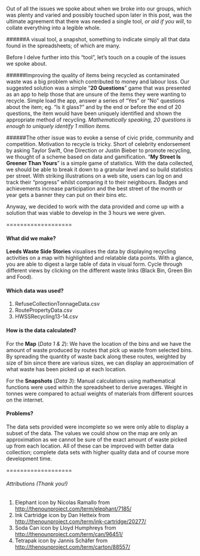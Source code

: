 Out of all the issues we spoke about when we broke into our groups, which was plenty and varied and possibly touched upon later in this post, was the ultimate agreement that there was needed a single tool, *or aid if you will*, to collate everything into a legible whole. 


######A visual tool,  a snapshot, something to indicate simply all that data found in the spreadsheets; of which are many.


Before I delve further into this “tool”, let’s touch on a couple of the issues we spoke about.

######Improving the quality of items being recycled as contaminated waste was a big problem which contributed to money and labour loss.
Our suggested solution was a simple “**20 Questions**” game that was presented as an app to help those that are unsure of the items they were wanting to recycle. Simple load the app, answer a series of “Yes” or “No” questions about the item; eg. “Is it glass?” and by the end or before the end of 20 questions, the item would have been uniquely identified and shown the appropriate method of recycling. *Mathematically speaking, 20 questions is enough to uniquely identify 1 million items.*

######The other issue was to evoke a sense of civic pride, community and competition. Motivation to recycle is tricky.
Short of celebrity endorsement by asking Taylor Swift, One Direction or Justin Bieber to promote recycling, we thought of a scheme based on data and gamification. “**My Street Is Greener Than Yours**” is a simple game of statistics. With the data collected, we should be able to break it down to a granular level and so build statistics per street. With striking illustrations on a web site, users can log on and track their “progress” whilst comparing it to their neighbours. Badges and achievements increase participation and the best street of the month or year gets a banner they can put on their bins etc.

Anyway, we decided to work with the data provided and come up with a solution that was viable to develop in the 3 hours we were given.

===================

#### What did we make?
**Leeds Waste Side Stories** visualises the data by displaying recycling activities on a map with highlighted and relatable data points. With a glance, you are able to digest a large table of data in visual form. Cycle through different views by clicking on the different waste links (Black Bin, Green Bin and Food).

#### Which data was used? 
1. RefuseCollectionTonnageData.csv
2. RoutePropertyData.csv
3. HWSSRecycling13-14.csv


#### How is the data calculated? 
For the **Map** (*Data 1 & 2*): We have the location of the bins and we have the amount of waste produced by routes that pick up waste from selected bins. By spreading the quantity of waste back along these routes, weighted by size of bin since there are various sizes, we can display an approximation of what waste has been picked up at each location.

For the **Snapshots** (*Data 3*): Manual calculations using mathematical functions were used within the spreadsheet to derive averages. Weight in tonnes were compared to actual weights of materials from different sources on the internet.

#### Problems? 
The data sets provided were incomplete so we were only able to display a subset of the data. The values we could show on the map are only an approximation as we cannot be sure of the exact amount of waste picked up from each location. All of these can be improved with better data collection; complete data sets with higher quality data and of course more development time. 


===================

###### Attributions (Thank you!)
1. Elephant icon by Nicolas Ramallo from http://thenounproject.com/term/elephant/7185/
2. Ink Cartridge icon by Dan Hetteix from http://thenounproject.com/term/ink-cartridge/20277/
3. Soda Can icon by Lloyd Humphreys from http://thenounproject.com/term/can/96451/
4. Tetrapak icon by Jannis Schäfer from http://thenounproject.com/term/carton/88557/
